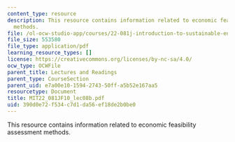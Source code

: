 ```yaml
---
content_type: resource
description: This resource contains information related to economic feasibility assessment
  methods.
file: /ol-ocw-studio-app/courses/22-081j-introduction-to-sustainable-energy-fall-2010/390d0e72f534c7d1da56ef18de2b0be0_MIT22_081JF10_lec08b.pdf
file_size: 553580
file_type: application/pdf
learning_resource_types: []
license: https://creativecommons.org/licenses/by-nc-sa/4.0/
ocw_type: OCWFile
parent_title: Lectures and Readings
parent_type: CourseSection
parent_uid: e7a00e10-1594-2743-50ff-a5b52e167aa5
resourcetype: Document
title: MIT22_081JF10_lec08b.pdf
uid: 390d0e72-f534-c7d1-da56-ef18de2b0be0
---
```

This resource contains information related to economic feasibility assessment methods.